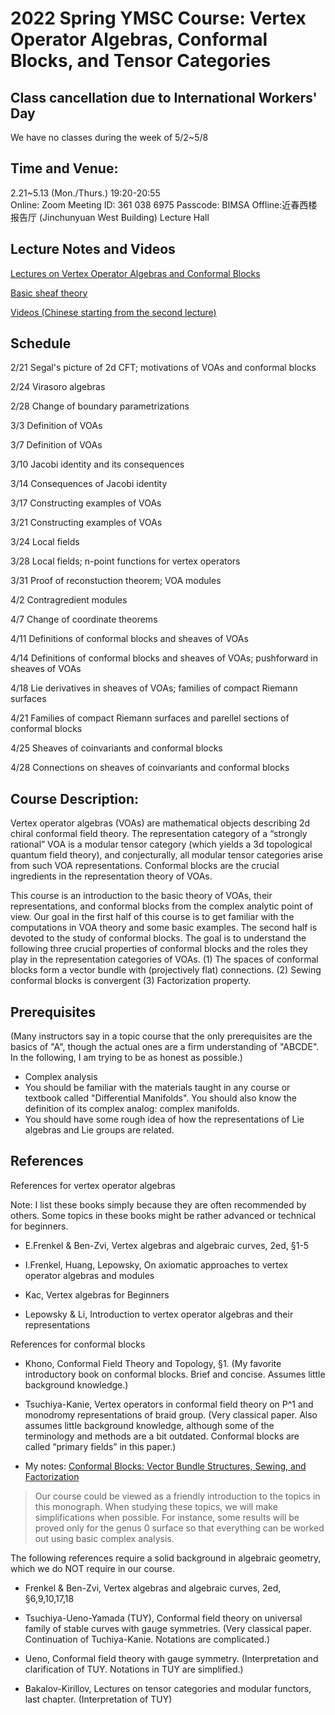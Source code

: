 # 2022 Spring YMSC Course: Vertex Operator Algebras, Conformal Blocks, and Tensor Categories

## Class cancellation due to International Workers' Day
We have no classes during the week of 5/2~5/8




## Time and Venue:
2.21~5.13 (Mon./Thurs.) 19:20-20:55 <br>
Online: Zoom Meeting ID: 361 038 6975 Passcode: BIMSA Offline:近春西楼报告厅 (Jinchunyuan West Building) Lecture Hall

## Lecture Notes and Videos

[Lectures on Vertex Operator Algebras and Conformal Blocks](Files/2022_VOA.pdf)

[Basic sheaf theory](Files/2022_Sheaves.pdf)

[Videos (Chinese starting from the second lecture)](https://1drv.ms/f/s!An4-WYL4ugmJg6UZHa_Mq5jDuCHx1g) 



<!--
## Wechat Group Barcode
[Here](Files/2022_VOA_barcode.png) (updated on 3/9)
-->





## Schedule

2/21 Segal's picture of 2d CFT; motivations of VOAs and conformal blocks

2/24 Virasoro algebras

2/28 Change of boundary parametrizations

3/3 Definition of VOAs

3/7 Definition of VOAs

3/10 Jacobi identity and its consequences

3/14 Consequences of Jacobi identity

3/17 Constructing examples of VOAs

3/21 Constructing examples of VOAs

3/24 Local fields

3/28 Local fields; n-point functions for vertex operators

3/31 Proof of reconstuction theorem; VOA modules

4/2 Contragredient modules

4/7 Change of coordinate theorems

4/11 Definitions of conformal blocks and sheaves of VOAs

4/14 Definitions of conformal blocks and sheaves of VOAs; pushforward in sheaves of VOAs

4/18 Lie derivatives in sheaves of VOAs; families of compact Riemann surfaces

4/21 Families of compact Riemann surfaces and parellel sections of conformal blocks

4/25 Sheaves of coinvariants and conformal blocks

4/28 Connections on sheaves of coinvariants and conformal blocks





## Course Description:
Vertex operator algebras (VOAs) are mathematical objects describing 2d chiral conformal field theory. The representation category of a “strongly rational” VOA is a modular tensor category (which yields a 3d topological quantum field theory), and conjecturally, all modular tensor categories arise from such VOA representations. Conformal blocks are the crucial ingredients in the representation theory of VOAs.

This course is an introduction to the basic theory of VOAs, their representations, and conformal blocks from the complex analytic point of view. Our goal in the first half of this course is to get familiar with the computations in VOA theory and some basic examples. The second half is devoted to the study of conformal blocks. The goal is to understand the following three crucial properties of conformal blocks and the roles they play in the representation categories of VOAs. (1) The spaces of conformal blocks form a vector bundle with (projectively flat) connections. (2) Sewing conformal blocks is convergent (3) Factorization property.



## Prerequisites
(Many instructors say in a topic course that the only prerequisites are the basics of "A", though the actual ones are a firm understanding of "ABCDE". In the following, I am trying to be as honest as possible.)
* Complex analysis
* You should be familiar with the materials taught in any course or textbook called "Differential Manifolds". You should also know the definition of its complex analog: complex manifolds. 
* You should have some rough idea of how the representations of Lie algebras and Lie groups are related. 



## References
References for vertex operator algebras

Note: I list these books simply because they are often recommended by others. Some topics in these books might be rather advanced or technical for beginners.

* E.Frenkel & Ben-Zvi, Vertex algebras and algebraic curves, 2ed, §1-5

* I.Frenkel, Huang, Lepowsky, On axiomatic approaches to vertex operator algebras and modules

* Kac, Vertex algebras for Beginners

* Lepowsky & Li, Introduction to vertex operator algebras and their representations

References for conformal blocks

* Khono, Conformal Field Theory and Topology, §1. (My favorite introductory book on conformal blocks. Brief and concise. Assumes little background knowledge.)

* Tsuchiya-Kanie, Vertex operators in conformal field theory on P^1 and monodromy representations of braid group. (Very classical paper. Also assumes little background knowledge, although some of the terminology and methods are a bit outdated. Conformal blocks are called “primary fields” in this paper.)

* My notes: [Conformal Blocks: Vector Bundle Structures, Sewing, and Factorization](Files/2020_Conformal_Blocks.pdf) 

> Our course could be viewed as a friendly introduction to the topics in this monograph. When studying these topics, we will make simplifications when possible. For instance, some results will be proved only for the genus 0 surface so that everything can be worked out using basic complex analysis.

The following references require a solid background in algebraic geometry, which we do NOT require in our course.

* Frenkel & Ben-Zvi, Vertex algebras and algebraic curves, 2ed, §6,9,10,17,18

* Tsuchiya-Ueno-Yamada (TUY), Conformal field theory on universal family of stable curves with gauge symmetries. (Very classical paper. Continuation of Tuchiya-Kanie. Notations are complicated.)

* Ueno, Conformal field theory with gauge symmetry. (Interpretation and clarification of TUY. Notations in TUY are simplified.)

* Bakalov-Kirillov, Lectures on tensor categories and modular functors, last chapter. (Interpretation of TUY)





